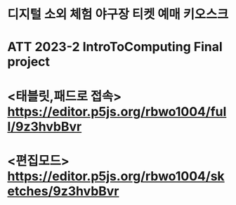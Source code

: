 # 디지털 소외 체험 야구장 티켓 예매 키오스크
# ATT 2023-2 IntroToComputing Final project   

# <태블릿,패드로 접속>   https://editor.p5js.org/rbwo1004/full/9z3hvbBvr   
# <편집모드>   https://editor.p5js.org/rbwo1004/sketches/9z3hvbBvr   
